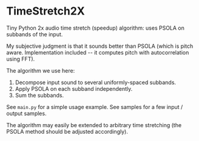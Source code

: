 # TimeStretch2X

Tiny Python 2x audio time stretch (speedup) algorithm: uses PSOLA on subbands of the input.

My subjective judgment is that it sounds better than PSOLA (which is pitch aware. Implementation included -- it computes pitch with autocorrelation using FFT).

The algorithm we use here:

  1. Decompose input sound to several uniformly-spaced subbands.
  2. Apply PSOLA on each subband independently.
  3. Sum the subbands.

See `main.py` for a simple usage example. See samples for a few input / output samples.

The algorithm may easily be extended to arbitrary time stretching (the PSOLA method should be adjusted accordingly).
